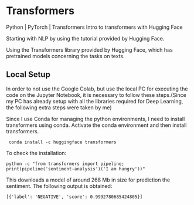 # Transformers

Python | PyTorch | Transformers 
Intro to transformers with Hugging Face

Starting with NLP by using the tutorial provided by Hugging Face.

Using the Transformers library provided by Hugging Face, which has pretrained models concerning the tasks on texts. 


## Local Setup

In order to not use the Google Colab, but use the local PC for executing the code on the Jupyter Notebook, it is necessary to follow these steps.(Since my PC has already setup with all the libraries required for Deep Learning, the following extra steps were taken by me)

Since I use Conda for managing the python environments, I need to install transformers using conda. Activate the conda environment and then install transformers.
  
` conda install -c huggingface transformers`

To check the installation:

`python -c "from transformers import pipeline; print(pipeline('sentiment-analysis')('I am hungry'))"`

This downloads a model of around 268 Mb in size for prediction the sentiment. 
The following output is obtained:

`[{'label': 'NEGATIVE', 'score': 0.9992780685424805}]`

